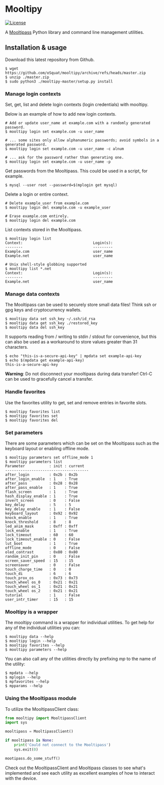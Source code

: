 # Mooltipy

[![License](https://img.shields.io/badge/license-GPLv3%2B-blue.svg)](http://www.gnu.org/licenses/gpl.html)

A [Mooltipass](http://themooltipass.com) Python library and command line
management utilities.


## Installation & usage
Download this latest repository from Github.
```
$ wget https://github.com/oSquat/mooltipy/archive/refs/heads/master.zip
$ unzip ./master.zip
$ sudo python3 ./mooltipy-master/setup.py install
```

### Manage login contexts
Set, get, list and delete login contexts (login credentials) with mooltipy.

Below is an example of how to add new login contexts.

```
# Add or update user_name at example.com with a randomly generated password.
$ mooltipy login set example.com -u user_name

# ... some sites only allow alphanumeric passwords; avoid symbols in a generated password.
$ mooltipy login set example.com -u user_name -c alnum

# ... ask for the password rather than generating one.
$ mooltipy login set example.com -u user_name -p
```

Get passwords from the Mooltipass. This could be used in a script, for example.

```
$ mysql --user root --password=$(mplogin get mysql)
```

Delete a login or entire context.

```
# Delete example_user from example.com
$ mooltipy login del example.com -u example_user

# Erase example.com entirely.
$ mooltipy login del example.com
```

List contexts stored in the Mooltipass.

```
$ mooltipy login list
Context:                                Login(s):
--------                                ---------
Example.com                             user_name
Example.net                             user_name

# Unix shell-style globbing supported
$ mooltipy list *.net
Context:                                Login(s):
--------                                ---------
Example.net                             user_name
```

### Manage data contexts
The Mooltipass can be used to securely store small data files! Think ssh or gpg
keys and cryptocurrency wallets.

```
$ mooltipy data set ssh_key ~/.ssh/id_rsa
$ mooltipy data get ssh_key ./restored_key
$ mooltipy data del ssh_key
```

It supports reading from / writing to stdin / stdout for convenience, but this
can also be used as a workaround to store values greater than 31 characters.

```
$ echo "this-is-a-secure-api-key" | mpdata set example-api-key
$ echo $(mpdata get example-api-key)
this-is-a-secure-api-key
```

**Warning**: Do not disconnect your mooltipass during data transfer! Ctrl-C can
be used to gracefully cancel a transfer.

### Handle favorites
Use the favorites utility to get, set and remove entries in favorite slots.

```
$ mooltipy favorites list
$ mooltipy favorites set
$ mooltipy favorites del
```

### Set parameters
There are some parameters which can be set on the Mooltipass such as the
keyboard layout or enabling offline mode.

```
$ mooltipy parameters set offline_mode 1
$ mooltipy parameters list
Parameter           : init : current
--------------------------------------
after_login         : 0x2b : 0x2b
after_login_enable  : 1    : True
after_pass          : 0x28 : 0x28
after_pass_enable   : 1    : True
flash_screen        : 1    : True
hash_display_enable : 1    : True
invert_screen       : 0    : False
key_delay           : 5    : 5
key_delay_enable    : 1    : False
keyboard_layout     : 0x92 : 0x92
knock_enable        : 1    : True
knock_threshold     : 8    : 8
led_anim_mask       : 0xff : 0xff
lock_enable         : 1    : True
lock_timeout        : 60   : 60
lock_timeout_enable : 0    : False
lut_boot            : 1    : True
offline_mode        : 0    : False
oled_contrast       : 0x80 : 0x80
random_init_pin     : 0    : False
screen_saver_speed  : 15   : 15
screensaver         : 0    : False
touch_charge_time   : 0    : 0
touch_di            : 6    : 6
touch_prox_os       : 0x73 : 0x73
touch_wheel os_0    : 0x21 : 0x21
touch_wheel os_1    : 0x21 : 0x21
touch_wheel os_2    : 0x21 : 0x21
tutorial            : 1    : False
user_intr_timer     : 15   : 15
```

### Mooltipy is a wrapper
The mooltipy command is a wrapper for individual utilities. To get help for any
of the individual utilities you can:

```
$ mooltipy data --help
$ mooltipy login --help
$ mooltipy favorites --help
$ mooltipy parameters --help
```

You can also call any of the utilities directly by prefixing *mp* to the name
of the utility:

```
$ mpdata --help
$ mplogin --help
$ mpfavorites --help
$ mpparams --help
```

### Using the Mooltipass module
To utilize the MooltipassClient class:

```python
from mooltipy import MooltipassClient
import sys

mooltipass = MooltipassClient()

if mooltipass is None:
    print('Could not connect to the Mooltipass')
    sys.exit(0)

mootipass.do_some_stuff()
```

Check out the MooltipassClient and Mooltipass classes to see what's implemented
and see each utility as excellent examples of how to interact with the device.
